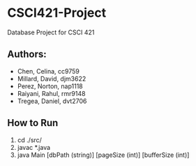 # CSCI421-Project
Database Project for CSCI 421

## Authors:
- Chen, Celina, cc9759
- Millard, David, djm3622
- Perez, Norton, nap1118
- Raiyani, Rahul, rmr9148
- Tregea, Daniel, dvt2706

## How to Run
1. cd ./src/
2. javac *.java
3. java Main [dbPath (string)]  [pageSize (int)]  [bufferSize (int)]
